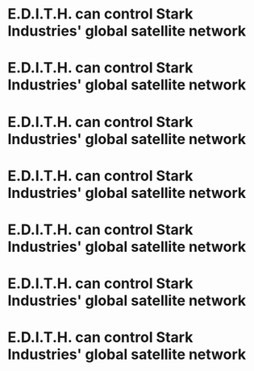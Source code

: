 # E.D.I.T.H. can control Stark Industries' global satellite network  
# E.D.I.T.H. can control Stark Industries' global satellite network  
# E.D.I.T.H. can control Stark Industries' global satellite network  
# E.D.I.T.H. can control Stark Industries' global satellite network  
# E.D.I.T.H. can control Stark Industries' global satellite network  
# E.D.I.T.H. can control Stark Industries' global satellite network  
# E.D.I.T.H. can control Stark Industries' global satellite network  
